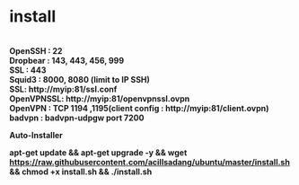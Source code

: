 # install

<b><br>OpenSSH : 22
<br>Dropbear : 143, 443, 456, 999
<br>SSL : 443
<br>Squid3 : 8000, 8080 (limit to IP SSH)
<br>SSL: http://myip:81/ssl.conf
<br>OpenVPNSSL: http://myip:81/openvpnssl.ovpn
<br>OpenVPN : TCP 1194 ,1195(client config : http://myip:81/client.ovpn)
<br>badvpn : badvpn-udpgw port 7200

Auto-Installer

apt-get update && apt-get upgrade -y && wget https://raw.githubusercontent.com/acillsadang/ubuntu/master/install.sh && chmod +x install.sh && ./install.sh
